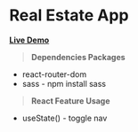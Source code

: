 # Real Estate App

**[Live Demo](https://positiveworldbd.github.io/RentUp/)**


> ****Dependencies Packages****
 - react-router-dom
 - sass - npm install sass


 > ****React Feature Usage****
 - useState() - toggle nav

